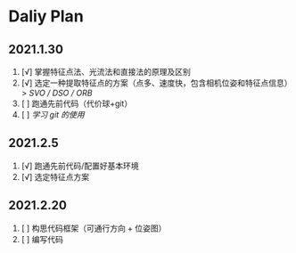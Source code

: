 # Daliy Plan

## 2021.1.30

1. [√] 掌握特征点法、光流法和直接法的原理及区别
2. [√] 选定一种提取特征点的方案（点多、速度快，包含相机位姿和特征点信息）> *SVO / DSO / ORB*
3. [ ] 跑通先前代码（代价球+git）
4. [ ] *学习 git 的使用*

## 2021.2.5

1. [√] 跑通先前代码/配置好基本环境
2. [√] 选定特征点方案

## 2021.2.20

1. [ ] 构思代码框架（可通行方向 + 位姿图）
2. [ ] 编写代码
